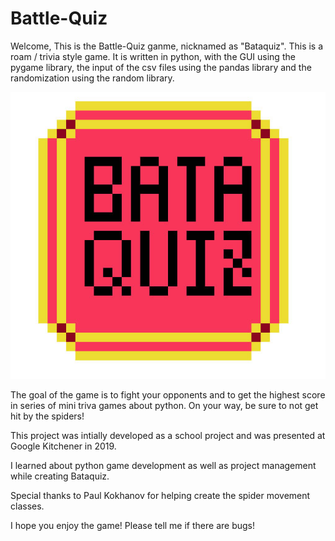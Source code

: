 # Battle-Quiz

Welcome, This is the Battle-Quiz ganme, nicknamed as "Bataquiz".
This is a roam / trivia style game. It is written in python, with the GUI using the pygame library, the input of the csv files using the pandas library and the randomization using the random library. 

![alt](https://github.com/Simha-Kalimipalli/Battle-Quiz/blob/main/images/logo.jpg "Bataquiz")


The goal of the game is to fight your opponents and to get the highest score in series of mini triva games about python.
On your way, be sure to not get hit by the spiders!

This project was intially developed as a school project and was presented at Google Kitchener in 2019.

I learned about python game development as well as project management while creating Bataquiz.

Special thanks to Paul Kokhanov for helping create the spider movement classes. 

I hope you enjoy the game!
Please tell me if there are bugs!
